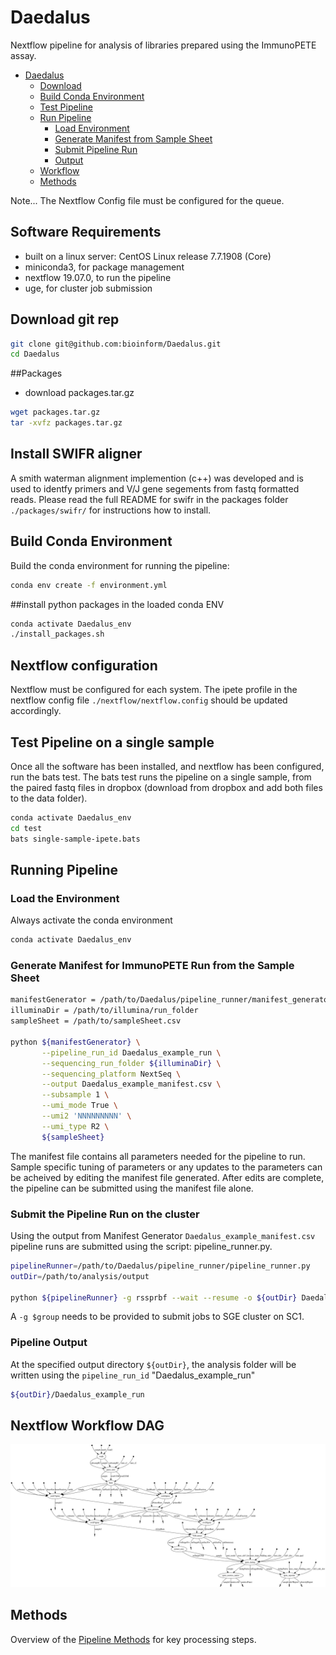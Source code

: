 # Daedalus

Nextflow pipeline for analysis of libraries prepared using the ImmunoPETE assay.

- [Daedalus](#daedalus)
    - [Download](#download)
    - [Build Conda Environment](#build-conda-environment)
    - [Test Pipeline](#test-pipeline)
    - [Run Pipeline](#run-pipeline)
        - [Load Environment](#load-the-environment)
        - [Generate Manifest from Sample Sheet](#generate-manifest-from-sample-sheet)
        - [Submit Pipeline Run](#submit-pipeline-run)
        - [Output](#output)
    - [Workflow](#workflow)
    - [Methods](#methods)

Note... The Nextflow Config file must be configured for the queue.

## Software Requirements 
- built on a linux server: CentOS Linux release 7.7.1908 (Core)
- miniconda3, for package management
- nextflow 19.07.0, to run the pipeline 
- uge, for cluster job submission

## Download git rep
```bash
git clone git@github.com:bioinform/Daedalus.git
cd Daedalus
```

##Packages
- download packages.tar.gz

```bash
wget packages.tar.gz
tar -xvfz packages.tar.gz

```

## Install SWIFR aligner
A smith waterman alignment implemention (c++) was developed and is used to identfy primers and V/J gene segements from fastq formatted reads. Please read the full README for swifr in the packages folder `./packages/swifr/` for instructions how to install.

## Build Conda Environment

Build the conda environment for running the pipeline:
```bash
conda env create -f environment.yml
```

##install python packages in the loaded conda ENV

```bash
conda activate Daedalus_env
./install_packages.sh
```

## Nextflow configuration
Nextflow must be configured for each system. The ipete profile in the nextflow config file `./nextflow/nextflow.config` should be updated accordingly.


## Test Pipeline on a single sample
Once all the software has been installed, and nextflow has been configured, run the bats test. The bats test runs the pipeline on a single sample, from the paired fastq files in dropbox (download from dropbox and add both files to the data folder).
```bash
conda activate Daedalus_env
cd test
bats single-sample-ipete.bats
```

## Running Pipeline

### Load the Environment

Always activate the conda environment

```bash
conda activate Daedalus_env
```

### Generate Manifest for ImmunoPETE Run from the Sample Sheet

```bash
manifestGenerator = /path/to/Daedalus/pipeline_runner/manifest_generator.py
illuminaDir = /path/to/illumina/run_folder
sampleSheet = /path/to/sampleSheet.csv

python ${manifestGenerator} \
       --pipeline_run_id Daedalus_example_run \
       --sequencing_run_folder ${illuminaDir} \
       --sequencing_platform NextSeq \
       --output Daedalus_example_manifest.csv \
       --subsample 1 \
       --umi_mode True \
       --umi2 'NNNNNNNNN' \
       --umi_type R2 \
	   ${sampleSheet}

```

The manifest file contains all parameters needed for the pipeline to run. Sample specific tuning of parameters or any updates to the parameters can be acheived by editing the manifest file generated. After edits are complete, the pipeline can be submitted using the manifest file alone.

### Submit the Pipeline Run on the cluster

Using the output from Manifest Generator `Daedalus_example_manifest.csv` pipeline runs are submitted using the script: pipeline_runner.py. 

```bash
pipelineRunner=/path/to/Daedalus/pipeline_runner/pipeline_runner.py
outDir=/path/to/analysis/output

python ${pipelineRunner} -g rssprbf --wait --resume -o ${outDir} Daedalus_example_manifest.csv
``````

A `-g $group` needs to be provided to submit jobs to SGE cluster on SC1. 

### Pipeline Output

At the specified output directory `${outDir}`, the analysis folder will be written using the `pipeline_run_id` "Daedalus_example_run"  

```bash
${outDir}/Daedalus_example_run
```

## Nextflow Workflow DAG

![workflow](docs/img/flowchart.png)

## Methods
Overview of the [Pipeline Methods](docs/Daedalus_methods.md) for key processing steps.






